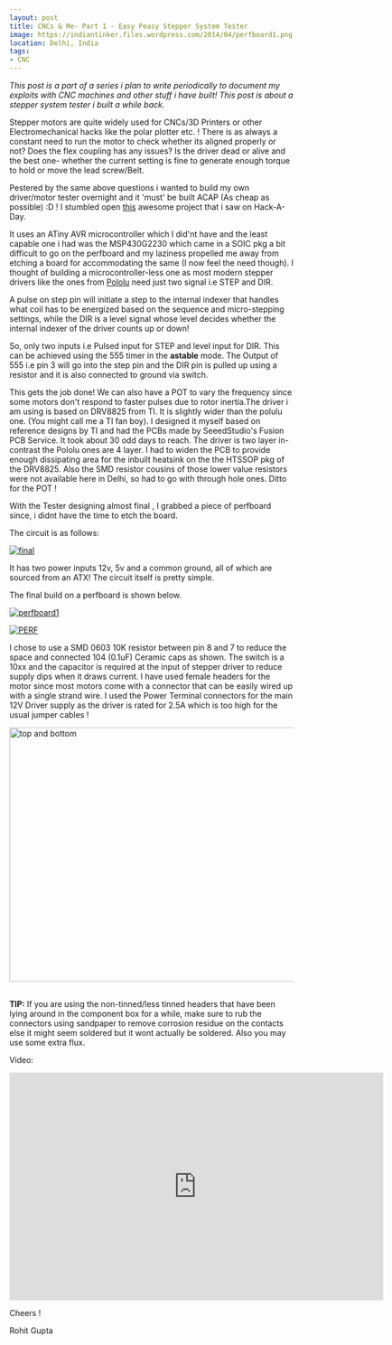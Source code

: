 ```yaml
---
layout: post
title: CNCs & Me- Part 1 - Easy Peasy Stepper System Tester
image: https://indiantinker.files.wordpress.com/2014/04/perfboard1.png
location: Delhi, India
tags:
- CNC
---
```


*This post is a part of a series i plan to write periodically to document my exploits with CNC machines and other stuff i have built! This post is about a stepper system tester i built a while back.*


<p>Stepper motors are quite widely used for CNCs/3D Printers or other Electromechanical hacks like the polar plotter etc. ! There is as always a constant need to run the motor to check whether its aligned properly or not? Does the flex coupling has any issues? Is the driver dead or alive and the best one- whether the current setting is fine to generate enough torque to hold or move the lead screw/Belt.</p>
<p>Pestered by the same above questions i wanted to build my own driver/motor tester overnight and it 'must' be built ACAP (As cheap as possible) :D ! I stumbled open <a href="https://labitat.dk/wiki/Easy_Stepper_Motor_Controller">this</a> awesome project that i saw on Hack-A-Day.</p>
<p>It uses an ATiny AVR microcontroller which I did'nt have and the least capable one i had was the MSP430G2230 which came in a SOIC pkg a bit difficult to go on the perfboard and my laziness propelled me away from etching a board for accommodating the same (I now feel the need though). I thought of building a microcontroller-less one as most modern stepper drivers like the ones from <a href="http://www.pololu.com/category/120/stepper-motor-drivers">Pololu</a>  need just two signal i.e STEP and DIR.</p>
<p>A pulse on step pin will initiate a step to the internal indexer that handles what coil has to be energized based on the sequence and micro-stepping settings, while the DIR is a level signal whose level decides whether the internal indexer of the driver counts up or down!</p>
<p>So, only two inputs i.e Pulsed input for STEP and level input for DIR. This can be achieved using the 555 timer in the <b>astable</b> mode. The Output of 555 i.e pin 3 will go into the step pin and the DIR pin is pulled up using a resistor and it is also connected to ground via switch.</p>
<p>This gets the job done! We can also have a POT to vary the frequency since some motors don't respond to faster pulses due to rotor inertia.The driver i am using is based on DRV8825 from TI. It is slightly wider than the polulu one. (You might call me a TI fan boy).
I designed it myself based on reference designs by TI and had the PCBs made by SeeedStudio's Fusion PCB Service. It took about 30 odd days to reach. The driver is two layer in-contrast the Pololu ones are 4 layer. I had to widen the PCB to provide enough dissipating area for the inbuilt heatsink on the the HTSSOP pkg of the DRV8825. Also the SMD resistor cousins of those lower value resistors were not available here in Delhi, so had to go with through hole ones. Ditto for the POT ! </p>

<p>With the Tester designing almost final , I grabbed a piece of perfboard since, i didnt have the time to etch the board.</p>
<p>The circuit is as follows:</p>
<p><a href="https://indiantinker.files.wordpress.com/2014/04/final.png"><img class="aligncenter size-full wp-image-647" src="https://indiantinker.files.wordpress.com/2014/04/final.png?w=662" alt="final"   /></a></p>
<p>It has two power inputs 12v, 5v and a common ground, all of which are sourced from an ATX! The circuit itself is pretty simple.</p>
<p>The final build on a perfboard is shown below.</p>
<p><a href="https://indiantinker.files.wordpress.com/2014/04/perfboard1.png"><img class="aligncenter size-full wp-image-645" src="https://indiantinker.files.wordpress.com/2014/04/perfboard1.png?w=662" alt="perfboard1"   /></a></p>
<p><a href="https://indiantinker.files.wordpress.com/2014/04/perf.png"><img class="aligncenter size-full wp-image-653" src="https://indiantinker.files.wordpress.com/2014/04/perf.png?w=662" alt="PERF"   /></a></p>
<p>I chose to use a SMD 0603 10K resistor between pin 8 and 7 to reduce the space and connected 104 (0.1uF) Ceramic caps as shown. The switch is a 10xx and the capacitor is required at the input of stepper driver to reduce supply dips when it draws current. I have used female headers for the motor since most motors come with a connector that can be easily wired up with a single strand wire. I used the Power Terminal connectors for the main 12V Driver supply as the driver is rated for 2.5A which is too high for the usual jumper cables !</p>
<p><a href="https://www.flickr.com/photos/94411929@N06/13828736933" title="top and bottom by Rohit Gupta, on Flickr"><img src="https://farm6.staticflickr.com/5579/13828736933_b4393c9c19_c.jpg" width="800" height="450" alt="top and bottom"></a><br />
&nbsp;</p>
<p><b>TIP:</b> If you are using the non-tinned/less tinned headers that have been lying around in the component box for a while, make sure to rub the connectors using sandpaper to remove corrosion residue on the contacts else it might seem soldered but it wont actually be soldered. Also you may use some extra flux.</p>
<p>Video:<br />
<div class="jetpack-video-wrapper"><span class='embed-youtube' style='text-align:center; display: block;'><iframe class='youtube-player' type='text/html' width='662' height='403' src='https://www.youtube.com/embed/6tETMOMKnxY?version=3&#038;rel=1&#038;fs=1&#038;showsearch=0&#038;showinfo=1&#038;iv_load_policy=1&#038;wmode=transparent' frameborder='0' allowfullscreen='true'></iframe></span></div></p>
<p>Cheers !</p>
<p>Rohit Gupta</p>
